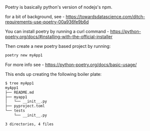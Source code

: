 Poetry is basically python's version of nodejs's npm. 

for a bit of background, see - https://towardsdatascience.com/ditch-requirements-use-poetry-00a936fe9b6d


You can install poetry by running a curl command - https://python-poetry.org/docs/#installing-with-the-official-installer




Then create a new poetry based project by running:

```bash
poetry new myApp1
```

For more info see - https://python-poetry.org/docs/basic-usage/


This ends up creating the following boiler plate:

```bash
$ tree myApp1 
myApp1
├── README.md
├── myapp1
│   └── __init__.py
├── pyproject.toml
└── tests
    └── __init__.py

3 directories, 4 files
```

